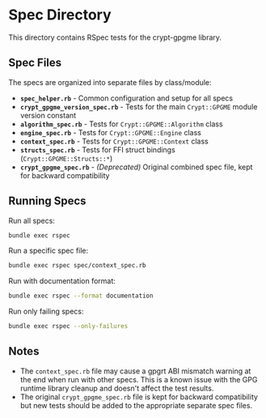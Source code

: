 # Spec Directory

This directory contains RSpec tests for the crypt-gpgme library.

## Spec Files

The specs are organized into separate files by class/module:

- **`spec_helper.rb`** - Common configuration and setup for all specs
- **`crypt_gpgme_version_spec.rb`** - Tests for the main `Crypt::GPGME` module version constant
- **`algorithm_spec.rb`** - Tests for `Crypt::GPGME::Algorithm` class
- **`engine_spec.rb`** - Tests for `Crypt::GPGME::Engine` class
- **`context_spec.rb`** - Tests for `Crypt::GPGME::Context` class
- **`structs_spec.rb`** - Tests for FFI struct bindings (`Crypt::GPGME::Structs::*`)
- **`crypt_gpgme_spec.rb`** - *(Deprecated)* Original combined spec file, kept for backward compatibility

## Running Specs

Run all specs:
```bash
bundle exec rspec
```

Run a specific spec file:
```bash
bundle exec rspec spec/context_spec.rb
```

Run with documentation format:
```bash
bundle exec rspec --format documentation
```

Run only failing specs:
```bash
bundle exec rspec --only-failures
```

## Notes

- The `context_spec.rb` file may cause a gpgrt ABI mismatch warning at the end when run with other specs. This is a known issue with the GPG runtime library cleanup and doesn't affect the test results.
- The original `crypt_gpgme_spec.rb` file is kept for backward compatibility but new tests should be added to the appropriate separate spec files.
